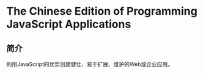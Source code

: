# The Chinese Edition of Programming JavaScript Applications
## 简介
利用JavaScript的优势创建健壮、易于扩展、维护的Web或企业应用。
